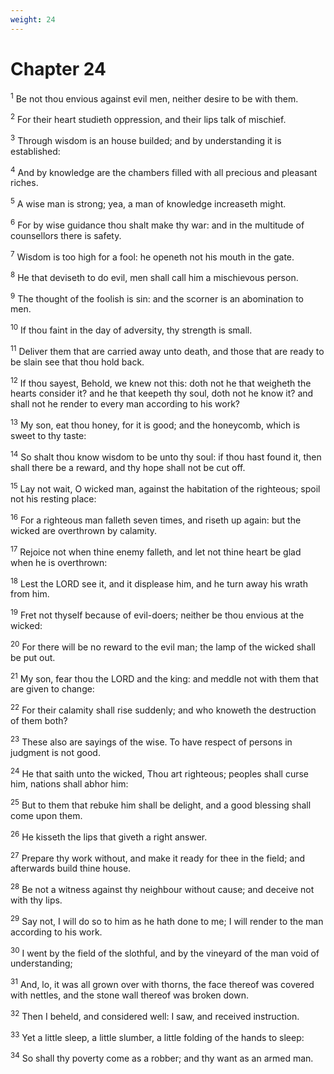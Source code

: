 ```yaml
---
weight: 24
---
```


# Chapter 24

<sup>1</sup> Be not thou envious against evil men, neither desire to be with them. 

<sup>2</sup> For their heart studieth oppression, and their lips talk of mischief. 

<sup>3</sup> Through wisdom is an house builded; and by understanding it is established: 

<sup>4</sup> And by knowledge are the chambers filled with all precious and pleasant riches. 

<sup>5</sup> A wise man is strong; yea, a man of knowledge increaseth might. 

<sup>6</sup> For by wise guidance thou shalt make thy war: and in the multitude of counsellors there is safety. 

<sup>7</sup> Wisdom is too high for a fool: he openeth not his mouth in the gate. 

<sup>8</sup> He that deviseth to do evil, men shall call him a mischievous person. 

<sup>9</sup> The thought of the foolish is sin: and the scorner is an abomination to men. 

<sup>10</sup> If thou faint in the day of adversity, thy strength is small. 

<sup>11</sup> Deliver them that are carried away unto death, and those that are ready to be slain see that thou hold back. 

<sup>12</sup> If thou sayest, Behold, we knew not this: doth not he that weigheth the hearts consider it? and he that keepeth thy soul, doth not he know it? and shall not he render to every man according to his work? 

<sup>13</sup> My son, eat thou honey, for it is good; and the honeycomb, which is sweet to thy taste: 

<sup>14</sup> So shalt thou know wisdom to be unto thy soul: if thou hast found it, then shall there be a reward, and thy hope shall not be cut off. 

<sup>15</sup> Lay not wait, O wicked man, against the habitation of the righteous; spoil not his resting place: 

<sup>16</sup> For a righteous man falleth seven times, and riseth up again: but the wicked are overthrown by calamity. 

<sup>17</sup> Rejoice not when thine enemy falleth, and let not thine heart be glad when he is overthrown: 

<sup>18</sup> Lest the LORD see it, and it displease him, and he turn away his wrath from him. 

<sup>19</sup> Fret not thyself because of evil-doers; neither be thou envious at the wicked: 

<sup>20</sup> For there will be no reward to the evil man; the lamp of the wicked shall be put out. 

<sup>21</sup> My son, fear thou the LORD and the king: and meddle not with them that are given to change: 

<sup>22</sup> For their calamity shall rise suddenly; and who knoweth the destruction of them both? 

<sup>23</sup> These also are sayings of the wise. To have respect of persons in judgment is not good. 

<sup>24</sup> He that saith unto the wicked, Thou art righteous; peoples shall curse him, nations shall abhor him: 

<sup>25</sup> But to them that rebuke him shall be delight, and a good blessing shall come upon them. 

<sup>26</sup> He kisseth the lips that giveth a right answer. 

<sup>27</sup> Prepare thy work without, and make it ready for thee in the field; and afterwards build thine house. 

<sup>28</sup> Be not a witness against thy neighbour without cause; and deceive not with thy lips. 

<sup>29</sup> Say not, I will do so to him as he hath done to me; I will render to the man according to his work. 

<sup>30</sup> I went by the field of the slothful, and by the vineyard of the man void of understanding; 

<sup>31</sup> And, lo, it was all grown over with thorns, the face thereof was covered with nettles, and the stone wall thereof was broken down. 

<sup>32</sup> Then I beheld, and considered well: I saw, and received instruction. 

<sup>33</sup> Yet a little sleep, a little slumber, a little folding of the hands to sleep: 

<sup>34</sup> So shall thy poverty come as a robber; and thy want as an armed man. 


